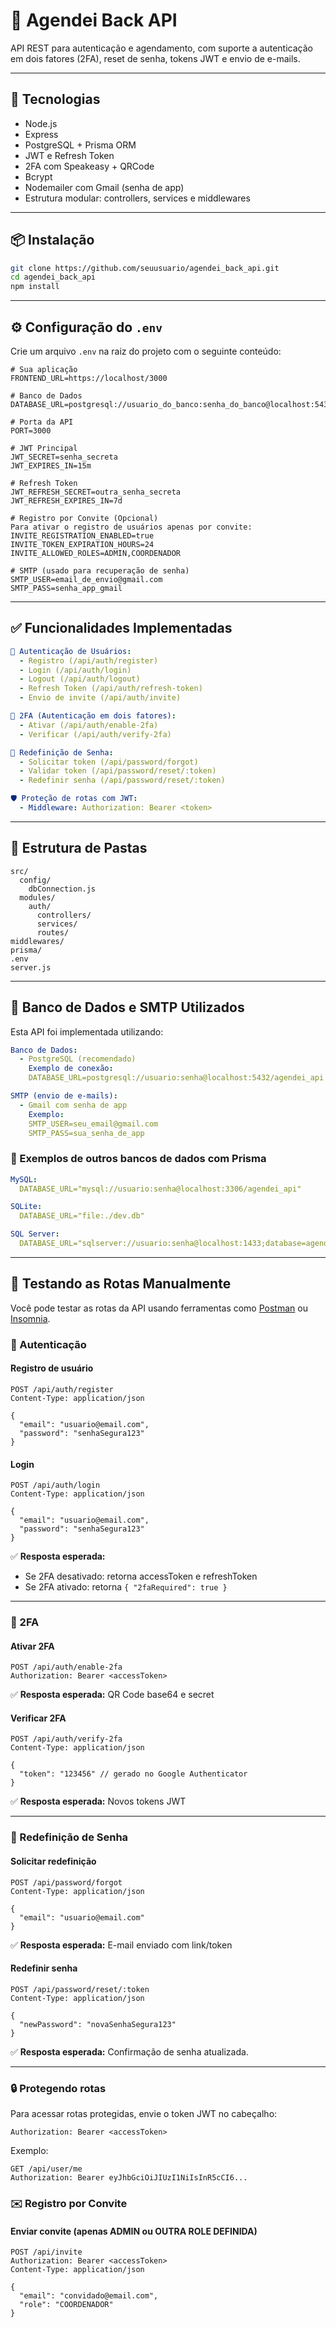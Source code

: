 
# 🚀 Agendei Back API

API REST para autenticação e agendamento, com suporte a autenticação em dois fatores (2FA), reset de senha, tokens JWT e envio de e-mails.

---

## 🧰 Tecnologias

- Node.js
- Express
- PostgreSQL + Prisma ORM
- JWT e Refresh Token
- 2FA com Speakeasy + QRCode
- Bcrypt
- Nodemailer com Gmail (senha de app)
- Estrutura modular: controllers, services e middlewares

---

## 📦 Instalação

```bash
git clone https://github.com/seuusuario/agendei_back_api.git
cd agendei_back_api
npm install
```

---

## ⚙️ Configuração do `.env`

Crie um arquivo `.env` na raiz do projeto com o seguinte conteúdo:

```env
# Sua aplicação
FRONTEND_URL=https://localhost/3000

# Banco de Dados
DATABASE_URL=postgresql://usuario_do_banco:senha_do_banco@localhost:5432/agendei_api

# Porta da API
PORT=3000

# JWT Principal
JWT_SECRET=senha_secreta
JWT_EXPIRES_IN=15m

# Refresh Token
JWT_REFRESH_SECRET=outra_senha_secreta
JWT_REFRESH_EXPIRES_IN=7d

# Registro por Convite (Opcional)
Para ativar o registro de usuários apenas por convite:
INVITE_REGISTRATION_ENABLED=true    
INVITE_TOKEN_EXPIRATION_HOURS=24
INVITE_ALLOWED_ROLES=ADMIN,COORDENADOR

# SMTP (usado para recuperação de senha)
SMTP_USER=email_de_envio@gmail.com
SMTP_PASS=senha_app_gmail
```

---

## ✅ Funcionalidades Implementadas

```yaml
🔐 Autenticação de Usuários:
  - Registro (/api/auth/register)
  - Login (/api/auth/login)
  - Logout (/api/auth/logout)
  - Refresh Token (/api/auth/refresh-token)
  - Envio de invite (/api/auth/invite)

🔐 2FA (Autenticação em dois fatores):
  - Ativar (/api/auth/enable-2fa)
  - Verificar (/api/auth/verify-2fa)

🔑 Redefinição de Senha:
  - Solicitar token (/api/password/forgot)
  - Validar token (/api/password/reset/:token)
  - Redefinir senha (/api/password/reset/:token)

🛡️ Proteção de rotas com JWT:
  - Middleware: Authorization: Bearer <token>
```

---

## 📁 Estrutura de Pastas

```text
src/
  config/
    dbConnection.js
  modules/
    auth/
      controllers/
      services/
      routes/
middlewares/
prisma/
.env
server.js
```


---

## 🧪 Banco de Dados e SMTP Utilizados

Esta API foi implementada utilizando:

```yaml
Banco de Dados:
  - PostgreSQL (recomendado)
    Exemplo de conexão:
    DATABASE_URL=postgresql://usuario:senha@localhost:5432/agendei_api

SMTP (envio de e-mails):
  - Gmail com senha de app
    Exemplo:
    SMTP_USER=seu_email@gmail.com
    SMTP_PASS=sua_senha_de_app
```

### 🔄 Exemplos de outros bancos de dados com Prisma

```yaml
MySQL:
  DATABASE_URL="mysql://usuario:senha@localhost:3306/agendei_api"

SQLite:
  DATABASE_URL="file:./dev.db"

SQL Server:
  DATABASE_URL="sqlserver://usuario:senha@localhost:1433;database=agendei_api"
```


---

## 🧪 Testando as Rotas Manualmente

Você pode testar as rotas da API usando ferramentas como [Postman](https://www.postman.com/) ou [Insomnia](https://insomnia.rest/).

### 🔐 Autenticação

#### Registro de usuário
```http
POST /api/auth/register
Content-Type: application/json

{
  "email": "usuario@email.com",
  "password": "senhaSegura123"
}
```

#### Login
```http
POST /api/auth/login
Content-Type: application/json

{
  "email": "usuario@email.com",
  "password": "senhaSegura123"
}
```
✅ **Resposta esperada:**  
- Se 2FA desativado: retorna accessToken e refreshToken  
- Se 2FA ativado: retorna `{ "2faRequired": true }`

---

### 🔐 2FA

#### Ativar 2FA
```http
POST /api/auth/enable-2fa
Authorization: Bearer <accessToken>
```
✅ **Resposta esperada:** QR Code base64 e secret

#### Verificar 2FA
```http
POST /api/auth/verify-2fa
Content-Type: application/json

{
  "token": "123456" // gerado no Google Authenticator
}
```
✅ **Resposta esperada:** Novos tokens JWT

---

### 🔑 Redefinição de Senha

#### Solicitar redefinição
```http
POST /api/password/forgot
Content-Type: application/json

{
  "email": "usuario@email.com"
}
```
✅ **Resposta esperada:** E-mail enviado com link/token

#### Redefinir senha
```http
POST /api/password/reset/:token
Content-Type: application/json

{
  "newPassword": "novaSenhaSegura123"
}
```
✅ **Resposta esperada:** Confirmação de senha atualizada.

---

### 🔒 Protegendo rotas

Para acessar rotas protegidas, envie o token JWT no cabeçalho:

```
Authorization: Bearer <accessToken>
```

Exemplo:

```http
GET /api/user/me
Authorization: Bearer eyJhbGciOiJIUzI1NiIsInR5cCI6...
```

### ✉️ Registro por Convite

#### Enviar convite (apenas ADMIN ou OUTRA ROLE DEFINIDA)

```http
POST /api/invite
Authorization: Bearer <accessToken>
Content-Type: application/json

{
  "email": "convidado@email.com",
  "role": "COORDENADOR"
}